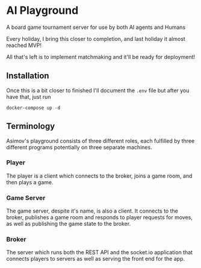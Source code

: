 # AI Playground

A board game tournament server for use by both AI agents and Humans

Every holiday, I bring this closer to completion, and last holiday it almost reached MVP!

All that's left is to implement matchmaking and it'll be ready for deployment!

## Installation

Once this is a bit closer to finished I'll document the `.env` file but after you have that, just run
```
docker-compose up -d
```

## Terminology

Asimov's playground consists of three different roles, each fulfilled by three different programs
potentially on three separate machines.

### Player

The player is a client which connects to the broker, joins a game room, and then plays a game.

### Game Server

The game server, despite it's name, is also a client. It connects to the broker, publishes a game room
and responds to player requests for moves, as well as publishing the game state to the broker.

### Broker

The server which runs both the REST API and the socket.io application that connects players to servers
as well as serving the front end for the app.
